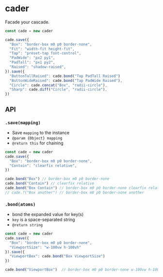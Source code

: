 
# cader
Facade your cascade.


```js
const cade = new cader

cade.save({
  "Box": "border-box m0 p0 border-none",
  "Fit": "width-fit height-fit",
  "Tap": "preset-tap font-control",
  "PadWide": "px2 py1",
  "PadTall": "px1 py2",
  "Raised": "shadow-raised",
}).save({
  "ButtonTallRaised": cade.bond("Tap PadTall Raised")
  "ButtonWideRaised": cade.bond("Tap PadWide Raised"),
  "Circle": cade.concat("Box", "radii-circle"),
  "Sharp": cade.diff("Circle", "radii-circle"),
})
```

## API

### `.save(mapping)`

- Save `mapping` to the instance
- `@param {Object} mapping`
- `@return this` for chaining

```js
const cade = new cader
cade.save({
  "Box": "border-box m0 p0 border-none",
  "Contain": "clearfix relative",
})

cade.bond("Box") // border-box m0 p0 border-none
cade.bond("Contain") // clearfix relative
cade.bond("Box Contain") // border-box m0 p0 border-none clearfix relative
// cade.?("Box another") // border-box m0 p0 border-none another
```

### `.bond(atoms)`

- bond the expanded value for key(s)
- `key` is a space-separated string
- `@return string`

```js
const cade = new cader
cade.save({
  "Box": "border-box m0 p0 border-none",
  "ViewportSize": "w-100vw h-100vh"
}).save({
  "ViewportBox": cade.bond("Box ViewportSize")
})

cade.bond("ViewportBox")  // border-box m0 p0 border-none w-100vw h-100vh
```
